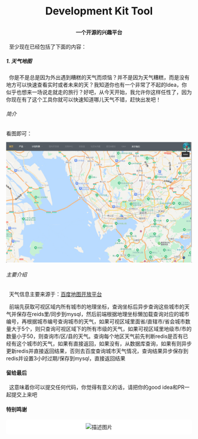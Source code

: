 <h1 align="center" style="margin: 30px 0 30px; font-weight: bold;">Development Kit Tool</h1>

<h4 align="center">一个开源的兴趣平台</h4>

&nbsp;&nbsp;至少现在已经包括了下面的内容：

<h5 align="left">1. 天气地图</h5>

&nbsp;&nbsp;你是不是总是因为外出遇到糟糕的天气而烦恼？并不是因为天气糟糕，而是没有地方可以快速查看实时或者未来的天？我知道你也有一个非常了不起的Idea，你似乎也想来一场说走就走的旅行？好吧，从今天开始，我允许你这样任性了，因为你现在有了这个工具你就可以快速知道哪儿天气不错，赶快出发吧！

<h6 align="left">简介</h6>

看图即可：

![system-pic/home-page.png](system-pic/home-page.png)

<h6 align="left">主要介绍</h6>

&nbsp;&nbsp;天气信息主要来源于：[百度地图开放平台](https://lbsyun.baidu.com/) 

&nbsp;&nbsp;前端先获取可视区域内所有城市的地理坐标，查询坐标后异步查询这些城市的天气并保存在reids里/同步到mysql，然后前端根据地理坐标懒加载查询对应的城市编号，再根据城市编号查询城市的天气，如果可视区域里面省/直辖市/省会城市数量大于5个，则只查询可视区域下的所有市级的天气，如果可视区域里地级市/市的数量小于50，则查询市/区/县的天气。查询每个地区天气前先判断redis是否有已经有这个城市的天气，如果有直接返回，如果没有，从数据库查询，如果有则异步更新redis并直接返回结果，否则去百度查询城市天气情况，查询结果异步保存到redis并设置3小时过期/保存到mysql，直接返回结果

<h4 align="left">留给最后</h4>

&nbsp;&nbsp;这意味着你可以提交任何代码，你觉得有意义的话，请把你的good idea和PR一起提交上来吧

<h4 align="left">特别鸣谢</h4>

<div style="text-align: center;background-color: #fff;border-radius: 5px;padding: 5px;">
  <img src="https://mapopen-website-wiki.cdn.bcebos.com/statics/%E5%AF%BC%E8%88%AA04%402x.png" alt="描述图片" style="width: 75px; height: 25px !important; padding: 5px !important;background-color: #fff !important;border-radius: 5px !important;" />
</div>
